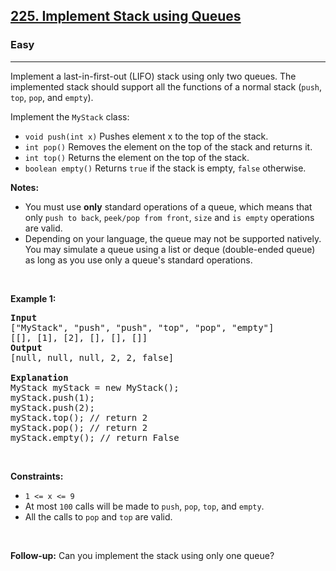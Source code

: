 <h2><a href="https://leetcode.com/problems/implement-stack-using-queues/">225. Implement Stack using Queues</a></h2><h3>Easy</h3><hr><div style="user-select: auto;"><p style="user-select: auto;">Implement a last-in-first-out (LIFO) stack using only two queues. The implemented stack should support all the functions of a normal stack (<code style="user-select: auto;">push</code>, <code style="user-select: auto;">top</code>, <code style="user-select: auto;">pop</code>, and <code style="user-select: auto;">empty</code>).</p>

<p style="user-select: auto;">Implement the <code style="user-select: auto;">MyStack</code> class:</p>

<ul style="user-select: auto;">
	<li style="user-select: auto;"><code style="user-select: auto;">void push(int x)</code> Pushes element x to the top of the stack.</li>
	<li style="user-select: auto;"><code style="user-select: auto;">int pop()</code> Removes the element on the top of the stack and returns it.</li>
	<li style="user-select: auto;"><code style="user-select: auto;">int top()</code> Returns the element on the top of the stack.</li>
	<li style="user-select: auto;"><code style="user-select: auto;">boolean empty()</code> Returns <code style="user-select: auto;">true</code> if the stack is empty, <code style="user-select: auto;">false</code> otherwise.</li>
</ul>

<p style="user-select: auto;"><b style="user-select: auto;">Notes:</b></p>

<ul style="user-select: auto;">
	<li style="user-select: auto;">You must use <strong style="user-select: auto;">only</strong> standard operations of a queue, which means that only <code style="user-select: auto;">push to back</code>, <code style="user-select: auto;">peek/pop from front</code>, <code style="user-select: auto;">size</code> and <code style="user-select: auto;">is empty</code> operations are valid.</li>
	<li style="user-select: auto;">Depending on your language, the queue may not be supported natively. You may simulate a queue using a list or deque (double-ended queue) as long as you use only a queue's standard operations.</li>
</ul>

<p style="user-select: auto;">&nbsp;</p>
<p style="user-select: auto;"><strong style="user-select: auto;">Example 1:</strong></p>

<pre style="user-select: auto;"><strong style="user-select: auto;">Input</strong>
["MyStack", "push", "push", "top", "pop", "empty"]
[[], [1], [2], [], [], []]
<strong style="user-select: auto;">Output</strong>
[null, null, null, 2, 2, false]

<strong style="user-select: auto;">Explanation</strong>
MyStack myStack = new MyStack();
myStack.push(1);
myStack.push(2);
myStack.top(); // return 2
myStack.pop(); // return 2
myStack.empty(); // return False
</pre>

<p style="user-select: auto;">&nbsp;</p>
<p style="user-select: auto;"><strong style="user-select: auto;">Constraints:</strong></p>

<ul style="user-select: auto;">
	<li style="user-select: auto;"><code style="user-select: auto;">1 &lt;= x &lt;= 9</code></li>
	<li style="user-select: auto;">At most <code style="user-select: auto;">100</code> calls will be made to <code style="user-select: auto;">push</code>, <code style="user-select: auto;">pop</code>, <code style="user-select: auto;">top</code>, and <code style="user-select: auto;">empty</code>.</li>
	<li style="user-select: auto;">All the calls to <code style="user-select: auto;">pop</code> and <code style="user-select: auto;">top</code> are valid.</li>
</ul>

<p style="user-select: auto;">&nbsp;</p>
<p style="user-select: auto;"><strong style="user-select: auto;">Follow-up:</strong> Can you implement the stack using only one queue?</p>
</div>